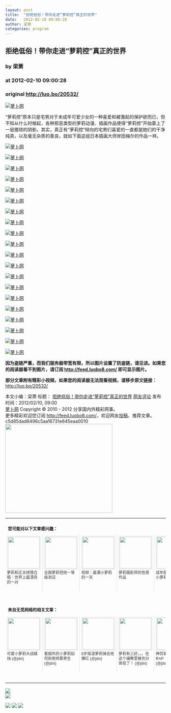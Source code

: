 ```yaml
---
layout: post
title:  "拒绝低俗！带你走进“萝莉控”真正的世界"
date:   2012-02-10 09:00:28
author: 梁萧
categories: program
---
```


## 拒绝低俗！带你走进“萝莉控”真正的世界
### by 梁萧
### at 2012-02-10 09:00:28
### original <http://luo.bo/20532/>

<p><a title="萝卜网" href="http://dulei.si/files/2012/02/08/df9aefaf1ad2bb1d317ea995441dd037.jpg"><img title="萝卜网" src="http://dulei.si/files/2012/02/08/df9aefaf1ad2bb1d317ea995441dd037.jpg" alt="萝卜网" border="0"></a></p><p>“萝莉控”原本只是宅男对于未成年可爱少女的一种喜爱和被激起的保护欲而已，但不知从什么时候起，各种邪恶类型的萝莉动漫、插画作品使得“萝莉控”开始蒙上了一层猥琐的阴影。其实，真正有“萝莉控”倾向的宅男们喜爱的一直都是她们的干净纯真，以及毫无杂质的善良，就如下面这组日本插画大师岸田梅尔的作品一样。<span></span></p><p><a title="萝卜网" href="http://ki.ki.ki/files/2012/02/08/3a0342f497567339dadb6784fcec0e01.jpg"><img title="萝卜网" src="http://ki.ki.ki/files/2012/02/08/3a0342f497567339dadb6784fcec0e01.jpg" alt="萝卜网" border="0"></a></p><p><a title="萝卜网" href="http://ki.ki.ki/files/2012/02/08/65eea8d8911311d9f19b5bae510a97f4.jpg"><img title="萝卜网" src="http://ki.ki.ki/files/2012/02/08/65eea8d8911311d9f19b5bae510a97f4.jpg" alt="萝卜网" border="0"></a></p><p><a title="萝卜网" href="http://ki.ki.ki/files/2012/02/08/b8bb79517bd08ea6254a1d69bdc3ef19.jpg"><img title="萝卜网" src="http://ki.ki.ki/files/2012/02/08/b8bb79517bd08ea6254a1d69bdc3ef19.jpg" alt="萝卜网" border="0"></a></p><p><a title="萝卜网" href="http://ki.ki.ki/files/2012/02/08/cd7e259f899cd69daa37cfaf97e5cb4c.jpg"><img title="萝卜网" src="http://ki.ki.ki/files/2012/02/08/cd7e259f899cd69daa37cfaf97e5cb4c.jpg" alt="萝卜网" border="0"></a></p><p><a title="萝卜网" href="http://ki.ki.ki/files/2012/02/08/a1e745bd1504704f579f26b821155413.jpg"><img title="萝卜网" src="http://ki.ki.ki/files/2012/02/08/a1e745bd1504704f579f26b821155413.jpg" alt="萝卜网" border="0"></a></p><p><a title="萝卜网" href="http://ki.ki.ki/files/2012/02/08/abb9e9f6fab7086cd3728b3b54343dbe.jpg"><img title="萝卜网" src="http://ki.ki.ki/files/2012/02/08/abb9e9f6fab7086cd3728b3b54343dbe.jpg" alt="萝卜网" border="0"></a></p><p><a title="萝卜网" href="http://ki.ki.ki/files/2012/02/08/296059b55fa771365af74abaa8ba7b57.jpg"><img title="萝卜网" src="http://ki.ki.ki/files/2012/02/08/296059b55fa771365af74abaa8ba7b57.jpg" alt="萝卜网" border="0"></a></p><p><a title="萝卜网" href="http://ki.ki.ki/files/2012/02/08/cffd4b34e5c88ac42db0a3328049f0ec.jpg"><img title="萝卜网" src="http://ki.ki.ki/files/2012/02/08/cffd4b34e5c88ac42db0a3328049f0ec.jpg" alt="萝卜网" border="0"></a></p><p><a title="萝卜网" href="http://ki.ki.ki/files/2012/02/08/3f001815b3e06be74d9c7563f7bfacc8.jpg"><img title="萝卜网" src="http://ki.ki.ki/files/2012/02/08/3f001815b3e06be74d9c7563f7bfacc8.jpg" alt="萝卜网" border="0"></a></p><p><a title="萝卜网" href="http://ki.ki.ki/files/2012/02/08/a67ab4aee980d016a61299d989361416.jpg"><img title="萝卜网" src="http://ki.ki.ki/files/2012/02/08/a67ab4aee980d016a61299d989361416.jpg" alt="萝卜网" border="0"></a></p><p><a title="萝卜网" href="http://ki.ki.ki/files/2012/02/08/59cb6787ab67973f8cc8ed3a4fe36d65.jpg"><img title="萝卜网" src="http://ki.ki.ki/files/2012/02/08/59cb6787ab67973f8cc8ed3a4fe36d65.jpg" alt="萝卜网" border="0"></a></p><p><a title="萝卜网" href="http://ki.ki.ki/files/2012/02/08/58463bc77cdbc52fc0bce02f61bbb3bf.jpg"><img title="萝卜网" src="http://ki.ki.ki/files/2012/02/08/58463bc77cdbc52fc0bce02f61bbb3bf.jpg" alt="萝卜网" border="0"></a></p><p><a title="萝卜网" href="http://ki.ki.ki/files/2012/02/08/840553521d686917a26337d2672c9a75.jpg"><img title="萝卜网" src="http://ki.ki.ki/files/2012/02/08/840553521d686917a26337d2672c9a75.jpg" alt="萝卜网" border="0"></a></p><p><a title="萝卜网" href="http://ki.ki.ki/files/2012/02/08/fcc7cb92ef46bb8b7ffe917be5e088ed.jpg"><img title="萝卜网" src="http://ki.ki.ki/files/2012/02/08/fcc7cb92ef46bb8b7ffe917be5e088ed.jpg" alt="萝卜网" border="0"></a></p><p><a title="萝卜网" href="http://ki.ki.ki/files/2012/02/08/28cf3b0e4e2220ed8fec4a10a824486f.jpg"><img title="萝卜网" src="http://ki.ki.ki/files/2012/02/08/28cf3b0e4e2220ed8fec4a10a824486f.jpg" alt="萝卜网" border="0"></a></p><p><a title="萝卜网" href="http://ki.ki.ki/files/2012/02/08/407254d090703d4010c55030f040dcc6.jpg"><img title="萝卜网" src="http://ki.ki.ki/files/2012/02/08/407254d090703d4010c55030f040dcc6.jpg" alt="萝卜网" border="0"></a></p><p><a title="萝卜网" href="http://ki.ki.ki/files/2012/02/08/7cb40b1fa0dad4944d9c463b83d78714.jpg"><img title="萝卜网" src="http://ki.ki.ki/files/2012/02/08/7cb40b1fa0dad4944d9c463b83d78714.jpg" alt="萝卜网" border="0"></a></p><p><a title="萝卜网" href="http://ki.ki.ki/files/2012/02/08/7736c2a7b1ae5367c9efaee9965454a9.jpg"><img title="萝卜网" src="http://ki.ki.ki/files/2012/02/08/7736c2a7b1ae5367c9efaee9965454a9.jpg" alt="萝卜网" border="0"></a></p><p><a title="萝卜网" href="http://ki.ki.ki/files/2012/02/08/c8ddd04503377d14f7d3cf376b49958a.jpg"><img title="萝卜网" src="http://ki.ki.ki/files/2012/02/08/c8ddd04503377d14f7d3cf376b49958a.jpg" alt="萝卜网" border="0"></a></p><p><a title="萝卜网" href="http://ki.ki.ki/files/2012/02/08/cc4c6b9fe709f69618758d66f7307491.jpg"><img title="萝卜网" src="http://ki.ki.ki/files/2012/02/08/cc4c6b9fe709f69618758d66f7307491.jpg" alt="萝卜网" border="0"></a></p><p><strong>因为盗链严重，而我们服务器带宽有限，所以图片设置了防盗链，请见谅。如果您的阅读器看不到图片，请订阅 <a href="http://feed.luobo8.com/">http://feed.luobo8.com/</a> 即可显示图片。</strong></p><p><strong>部分文章附有精彩小视频，如果您的阅读器无法观看视频，请移步原文链接：</strong> <a href="http://luo.bo/20532/" title="拒绝低俗！带你走进“萝莉控”真正的世界">http://luo.bo/20532/</a></p> 本文小编：梁萧 标题： <a href="http://luo.bo/20532/" title="拒绝低俗！带你走进“萝莉控”真正的世界">拒绝低俗！带你走进“萝莉控”真正的世界</a> <a href="http://luo.bo/20532/#comments" title="to the comments">网友评论</a> 发布时间：2012/02/10, 09:00 <br> <a href="http://luo.bo/" title="萝卜网 - 人人都是艺术家">萝卜网</a> Copyright © 2010 - 2012 分享国内外精彩网事。<br> 更多精彩欢迎您订阅 <a href="http://feed.luobo8.com/">http://feed.luobo8.com/</a>，欢迎网友<a href="http://luo.bo/delivery/">投稿</a>、推荐文章。<br> c5d85dad8496c5aa16731e645eaa0010<br><a href="http://s.click.taobao.com/t_9?p=mm_11009023_2276368_9074249&amp;l=http%3A%2F%2Fmall.taobao.com%2F&amp;eventid=101766"><img src="http://a.tbcdn.cn/apps/med/www/images/pub/tmall/336x280.jpg" width="336px" height="280px" border="0"></a><br><table cellspacing="0" cellpadding="3" border="0" style="clear:both"><tr><td colspan="5"><b><font size="-1" style="display:block!important;padding:20px 0 5px!important">您可能对以下文章感兴趣：</font></b></td></tr><tr><td width="106" valign="top" style="padding:5px!important;margin:0!important"> <a title="萝莉和正太倾情合唱：世界上最漂亮的一对" style="text-decoration:none!important" href="http://app.wumii.com/ext/redirect.htm?url=http%3A%2F%2Fluo.bo%2F2745%2F&amp;from=http%3A%2F%2Fluo.bo%2F20532%2F"> <img style="margin:0!important;padding:2px!important;border:1px solid #dddddd!important;width:100px!important;height:100px!important" src="http://static.wumii.com/site_images/2011/09/03/27418102.jpg" width="100px" height="100px"><br> <font size="-1" color="#333333" style="display:block!important;line-height:15px!important;width:106px!important;font:12px/15px arial!important;height:60px!important;margin:3px 0 0 0!important;padding:0!important;overflow:hidden!important">萝莉和正太倾情合唱：世界上最漂亮的一对</font> </a></td><td width="106" valign="top" style="padding:5px!important;margin:0!important;border-left:1px solid #dddddd!important"> <a title="全国萝莉控统一等级测试" style="text-decoration:none!important" href="http://app.wumii.com/ext/redirect.htm?url=http%3A%2F%2Fluo.bo%2F6054%2F&amp;from=http%3A%2F%2Fluo.bo%2F20532%2F"> <img style="margin:0!important;padding:2px!important;border:1px solid #dddddd!important;width:100px!important;height:100px!important" src="http://static.wumii.com/site_images/2011/06/03/10882572.jpg" width="100px" height="100px"><br> <font size="-1" color="#333333" style="display:block!important;line-height:15px!important;width:106px!important;font:12px/15px arial!important;height:60px!important;margin:3px 0 0 0!important;padding:0!important;overflow:hidden!important">全国萝莉控统一等级测试</font> </a></td><td width="106" valign="top" style="padding:5px!important;margin:0!important;border-left:1px solid #dddddd!important"> <a title="视频：最潮小萝莉的一天" style="text-decoration:none!important" href="http://app.wumii.com/ext/redirect.htm?url=http%3A%2F%2Fluo.bo%2F18657%2F&amp;from=http%3A%2F%2Fluo.bo%2F20532%2F"> <img style="margin:0!important;padding:2px!important;border:1px solid #dddddd!important;width:100px!important;height:100px!important" src="http://static.wumii.com/site_images/2011/12/24/12983430.jpg" width="100px" height="100px"><br> <font size="-1" color="#333333" style="display:block!important;line-height:15px!important;width:106px!important;font:12px/15px arial!important;height:60px!important;margin:3px 0 0 0!important;padding:0!important;overflow:hidden!important">视频：最潮小萝莉的一天</font> </a></td><td width="106" valign="top" style="padding:5px!important;margin:0!important;border-left:1px solid #dddddd!important"> <a title="萝莉摄影师的性感作品" style="text-decoration:none!important" href="http://app.wumii.com/ext/redirect.htm?url=http%3A%2F%2Fluo.bo%2F18958%2F&amp;from=http%3A%2F%2Fluo.bo%2F20532%2F"> <img style="margin:0!important;padding:2px!important;border:1px solid #dddddd!important;width:100px!important;height:100px!important" src="http://static.wumii.com/site_images/2011/12/30/13256507.jpg" width="100px" height="100px"><br> <font size="-1" color="#333333" style="display:block!important;line-height:15px!important;width:106px!important;font:12px/15px arial!important;height:60px!important;margin:3px 0 0 0!important;padding:0!important;overflow:hidden!important">萝莉摄影师的性感作品</font> </a></td><td width="106" valign="top" style="padding:5px!important;margin:0!important;border-left:1px solid #dddddd!important"> <a title="成年肌肉男vs幼幼小萝莉" style="text-decoration:none!important" href="http://app.wumii.com/ext/redirect.htm?url=http%3A%2F%2Fluo.bo%2F12221%2F&amp;from=http%3A%2F%2Fluo.bo%2F20532%2F"> <img style="margin:0!important;padding:2px!important;border:1px solid #dddddd!important;width:100px!important;height:100px!important" src="http://static.wumii.com/site_images/2011/08/07/21532528.jpg" width="100px" height="100px"><br> <font size="-1" color="#333333" style="display:block!important;line-height:15px!important;width:106px!important;font:12px/15px arial!important;height:60px!important;margin:3px 0 0 0!important;padding:0!important;overflow:hidden!important">成年肌肉男vs幼幼小萝莉</font> </a></td></tr> <td><br><tr><td colspan="5"><b><font size="-1" style="display:block!important;padding:20px 0 5px!important">来自无觅网络的相关文章：</font></b></td></tr><tr><td width="106" valign="top" style="padding:5px!important;margin:0!important"> <a title="可爱小萝莉大战蜡烛" style="text-decoration:none!important" href="http://app.wumii.com/ext/redirect.htm?url=http%3A%2F%2Fjdxi.net%2Fpost%2Floli-lazhu.html&amp;from=http%3A%2F%2Fluo.bo%2F20532%2F"> <img style="margin:0!important;padding:2px!important;border:1px solid #dddddd!important;width:100px!important;height:100px!important" src="http://static.wumii.com/site_images/2012/02/02/14657772.jpg" width="100px" height="100px"><br> <font size="-1" color="#333333" style="display:block!important;line-height:15px!important;width:106px!important;font:12px/15px arial!important;height:60px!important;margin:3px 0 0 0!important;padding:0!important;overflow:hidden!important">可爱小萝莉大战蜡烛 (@jdxi)</font> </a></td><td width="106" valign="top" style="padding:5px!important;margin:0!important;border-left:1px solid #dddddd!important"> <a title="看国外的小萝莉如何拒绝倾慕男生" style="text-decoration:none!important" href="http://app.wumii.com/ext/redirect.htm?url=http%3A%2F%2Fjdxi.net%2Fpost%2Fju-jue-nan-sheng.html&amp;from=http%3A%2F%2Fluo.bo%2F20532%2F"> <img style="margin:0!important;padding:2px!important;border:1px solid #dddddd!important;width:100px!important;height:100px!important" src="http://static.wumii.com/site_images/2011/08/19/23577333.jpg" width="100px" height="100px"><br> <font size="-1" color="#333333" style="display:block!important;line-height:15px!important;width:106px!important;font:12px/15px arial!important;height:60px!important;margin:3px 0 0 0!important;padding:0!important;overflow:hidden!important">看国外的小萝莉如何拒绝倾慕男生 (@jdxi)</font> </a></td><td width="106" valign="top" style="padding:5px!important;margin:0!important;border-left:1px solid #dddddd!important"> <a title="8岁摇滚萝莉弹吉他爆红" style="text-decoration:none!important" href="http://app.wumii.com/ext/redirect.htm?url=http%3A%2F%2Fjdxi.net%2Fpost%2F8-sui-loli.html&amp;from=http%3A%2F%2Fluo.bo%2F20532%2F"> <img style="margin:0!important;padding:2px!important;border:1px solid #dddddd!important;width:100px!important;height:100px!important" src="http://static.wumii.com/site_images/2012/01/31/14550463.jpg" width="100px" height="100px"><br> <font size="-1" color="#333333" style="display:block!important;line-height:15px!important;width:106px!important;font:12px/15px arial!important;height:60px!important;margin:3px 0 0 0!important;padding:0!important;overflow:hidden!important">8岁摇滚萝莉弹吉他爆红 (@jdxi)</font> </a></td><td width="106" valign="top" style="padding:5px!important;margin:0!important;border-left:1px solid #dddddd!important"> <a title="萝莉有三好。。。在这个编舞里被充分体现了！" style="text-decoration:none!important" href="http://app.wumii.com/ext/redirect.htm?url=http%3A%2F%2Fjdxi.net%2Fpost%2Floli-hao.html&amp;from=http%3A%2F%2Fluo.bo%2F20532%2F"> <img style="margin:0!important;padding:2px!important;border:1px solid #dddddd!important;width:100px!important;height:100px!important" src="http://static.wumii.com/site_images/2012/02/04/14738741.jpg" width="100px" height="100px"><br> <font size="-1" color="#333333" style="display:block!important;line-height:15px!important;width:106px!important;font:12px/15px arial!important;height:60px!important;margin:3px 0 0 0!important;padding:0!important;overflow:hidden!important">萝莉有三好。。。在这个编舞里被充分体现了！ (@jdxi)</font> </a></td><td width="106" valign="top" style="padding:5px!important;margin:0!important;border-left:1px solid #dddddd!important"> <a title="神剪辑！冯巩热唱RAP《萝莉之歌》" style="text-decoration:none!important" href="http://app.wumii.com/ext/redirect.htm?url=http%3A%2F%2Fjdxi.net%2Fpost%2Fluo-li-zhi-ge.html&amp;from=http%3A%2F%2Fluo.bo%2F20532%2F"> <img style="margin:0!important;padding:2px!important;border:1px solid #dddddd!important;width:100px!important;height:100px!important" src="http://static.wumii.com/site_images/2012/02/03/14716944.jpg" width="100px" height="100px"><br> <font size="-1" color="#333333" style="display:block!important;line-height:15px!important;width:106px!important;font:12px/15px arial!important;height:60px!important;margin:3px 0 0 0!important;padding:0!important;overflow:hidden!important">神剪辑！冯巩热唱RAP《萝莉之歌》 (@jdxi)</font> </a></td></tr><tr><td colspan="5" align="right"> <a style="text-decoration:none!important" href="http://www.wumii.com/widget/relatedItems.htm" title="无觅相关文章插件"> <font size="-1" color="#bbbbbb" style="display:block!important;font-family:arial!important;padding:5px 0!important;font-size:12px!important;color:#bbb!important">无觅</font> </a></td></tr></td></table>
<p><a href="http://feedads.g.doubleclick.net/~a/8wKYqjq4cAOdMSVjY9L3S6MQhps/0/da"><img src="http://feedads.g.doubleclick.net/~a/8wKYqjq4cAOdMSVjY9L3S6MQhps/0/di" border="0" ismap></a><br>
<a href="http://feedads.g.doubleclick.net/~a/8wKYqjq4cAOdMSVjY9L3S6MQhps/1/da"><img src="http://feedads.g.doubleclick.net/~a/8wKYqjq4cAOdMSVjY9L3S6MQhps/1/di" border="0" ismap></a></p><div>
<a href="http://feeds.feedburner.com/~ff/tamd?a=YpdOjv561kE:RvNk1KNvYh8:yIl2AUoC8zA"><img src="http://feeds.feedburner.com/~ff/tamd?d=yIl2AUoC8zA" border="0"></a> <a href="http://feeds.feedburner.com/~ff/tamd?a=YpdOjv561kE:RvNk1KNvYh8:qj6IDK7rITs"><img src="http://feeds.feedburner.com/~ff/tamd?d=qj6IDK7rITs" border="0"></a> <a href="http://feeds.feedburner.com/~ff/tamd?a=YpdOjv561kE:RvNk1KNvYh8:-BTjWOF_DHI"><img src="http://feeds.feedburner.com/~ff/tamd?i=YpdOjv561kE:RvNk1KNvYh8:-BTjWOF_DHI" border="0"></a>
</div>